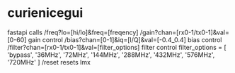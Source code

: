 # curienicegui
fastapi calls
/freq?lo=[hi/lo]&freq=[freqency]
/gain?chan=[rx0-1/tx0-1]&val=[0-60]
gain control
/bias?chan=[0-1]&iq=[I/Q]&val=[-0.4_0.4]
bias control
/filter?chan=[rx0-1/tx0-1]&val=[filter_options]
filter control
 filter_options = [
            'bypass', '36MHz', '72MHz', '144MHz',
            '288MHz', '432MHz', '576MHz', '720MHz'
        ]
/reset
resets lmx

